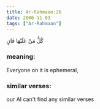 ```yaml
---
title: Ar-Rahmaan:26
date: 2006-11-03
tags: ["Ar-Rahmaan"]
---
```

كُلُّ مَنْ عَلَيْهَا فَانٍ
### meaning: 
Everyone on it is ephemeral,
### similar verses: 

our AI can't find any similar verses




